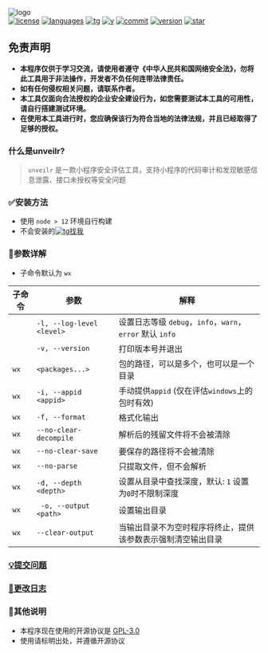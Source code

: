 ![logo](./images/logo.svg)<br>
[![license](https://img.shields.io/github/license/r3x5ur/unveilr)][repo]
[![languages](https://img.shields.io/github/languages/top/r3x5ur/unveilr)][repo]
[![tg](https://img.shields.io/badge/t.me-unveilr-blue)](https://t.me/unveilr)
[![v](https://img.shields.io/endpoint?color=blue&label=visitor&url=https%3A%2F%2Fhits.dwyl.com%2Fr3x5ur%2Funveilr.json)][repo]
[![commit](https://img.shields.io/github/commit-activity/m/r3x5ur/unveilr)][repo]
[![version](https://img.shields.io/github/package-json/v/r3x5ur/unveilr?color=red)][repo]
[![star](https://img.shields.io/github/stars/r3x5ur/unveilr?style=social)][repo]

## 免责声明
- **本程序仅供于学习交流，请使用者遵守《中华人民共和国网络安全法》，勿将此工具用于非法操作，开发者不负任何连带法律责任。**<br/>
- **如有任何侵权相关问题，请联系作者。**<br/>
- **本工具仅面向合法授权的企业安全建设行为，如您需要测试本工具的可用性，请自行搭建测试环境。**<br/>
- **在使用本工具进行时，您应确保该行为符合当地的法律法规，并且已经取得了足够的授权。**

### 什么是unveilr?
> `unveilr` 是一款小程序安全评估工具，支持小程序的代码审计和发现敏感信息泄露、接口未授权等安全问题

### ✅安装方法
- 使用 `node > 12` 环境自行构建
- 不会安装的[![tg](https://upload.wikimedia.org/wikipedia/commons/thumb/8/83/Telegram_2019_Logo.svg/15px-Telegram_2019_Logo.svg.png)找我](https://t.me/unveilr)

### 📝参数详解

- 子命令默认为 `wx`

| 子命令  | 参数                        | 解释                                             |
|------|---------------------------|------------------------------------------------|
|      | `-l, --log-level <level>` | 设置日志等级 `debug`，`info`，`warn`，`error` 默认 `info` |
|      | `-v, --version`           | 打印版本号并退出                                       |
| `wx` | `<packages...>`           | 包的路径，可以是多个，也可以是一个目录                            |
| `wx` | `-i, --appid <appid>`     | 手动提供`appid` (仅在评估`windows`上的包时有效)              |
| `wx` | `-f, --format`            | 格式化输出                                          |
| `wx` | `--no-clear-decompile`    | 解析后的残留文件将不会被清除                                 |
| `wx` | `--no-clear-save`         | 要保存的路径将不会被清除                                   |
| `wx` | `--no-parse`              | 只提取文件，但不会解析                                    |
| `wx` | `-d, --depth <depth>`     | 设置从目录中查找深度，默认: `1` 设置为`0`时不限制深度                |
| `wx` | ` -o, --output <path>`    | 设置输出目录                                         |
| `wx` | `--clear-output`          | 当输出目录不为空时程序将终止，提供该参数表示强制清空输出目录                 |


### [💡提交问题](https://github.com/r3x5ur/unveilr/issues)

### [📝更改日志](https://github.com/r3x5ur/unveilr/blob/master/CHANGELOG.md)

### 💬其他说明

- 本程序现在使用的开源协议是 [GPL-3.0](https://www.gnu.org/licenses/gpl-3.0.html)
- 使用请标明出处，并遵循开源协议



[repo]:https://github.com/r3x5ur/unveilr
